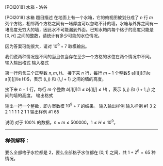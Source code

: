 



[POI2018] 水箱 - 洛谷














[POI2018] 水箱
题目描述
在地面上有一个水箱，它的俯视图被划分成了 $n$ 行 $m$ 列个方格，相邻两个方格之间有一堵厚度可以忽略不计的墙，水箱与外界之间有一堵高度无穷大的墙，因此水不可能漏到外面。已知水箱内每个格子的高度只能是 $[0,H]$ 之间的整数，请统计有多少可能的水位情况。

因为答案可能很大，请对 $10^9+7$ 取模输出。

我们说两种情况是不同的当且仅当存在至少一个方格的水位在两个情况中不同。
输入输出格式
输入格式

第一行包含三个正整数 $n,m,H$。
接下来 $n$ 行，每行 $m-1$ 个整数$ a[i][j](1\le a[i][j]\le H)$，表示 $(i,j)$ 和 $(i,j+1)$ 之间的墙的高度。

接下来 $n-1$ 行，每行 $m$ 个整数 $b[i][j](1\le b[i][j]\le H)$ ，表示 $(i,j)$ 和 $(i+1,j)$ 之间的墙的高度。
输出格式

输出一行一个整数，即方案数模 $10^9+7$ 的结果。
输入输出样例
输入样例 #1
3 2 2
1
1
1
1 2
1 1
输出样例 #1
65

说明
对于 $100\%$ 的数据，$n\times m\le500000$，$1\le H\le10^9$。

----

### 样例解释：

要么全部格子水位都是 $2$，要么全部格子水位都在 $[0,1]$ 之间，共 $1+2^6=65$ 种情况。






